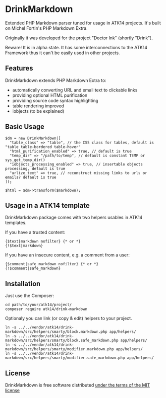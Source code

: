 DrinkMarkdown
=============

Extended PHP Markdown parser tuned for usage in ATK14 projects. It's built on Michel Fortin's PHP Markdown Extra.

Originally it was developed for the project "Doctor Ink" (shortly "Drink").

Beware! It is in alpha state. It has some interconnections to the ATK14 Framework thus it can't be easily used in other projects.

Features
--------

DrinkMarkdown extends PHP Markdown Extra to:

- automatically converting URL and email text to clickable links
- providing optional HTML purification
- providing source code syntax highlighting
- table rendering improved
- iobjects (to be explained)

Basic Usage
-----------

    $dm = new DrinkMarkdown([
      "table_class" => "table", // the CSS class for tables, default is "table table-bordered table-hover"
      "html_purification_enabled" => true, // default is true
      "temp_dir" => "/path/to/temp", // default is constant TEMP or sys_get_temp_dir()
      "iobjects_processing_enabled" => true, // insertable objects processing, default is true
      "urlize_text" => true, // reconstruct missing links to urls or emails? default is true
    ]);

    $html = $dm->transform($markdown);

Usage in a ATK14 template
-------------------------

DrinkMarkdown package comes with two helpers usables in ATK14 templates.

If you have a trusted content:

    {$text|markdown nofilter} {* or *}
    {!$text|markdown}

If you have an insecure content, e.g. a comment from a user:

    {$comment|safe_markdown nofilter} {* or *}
    {!$comment|safe_markdown}

Installation
------------

Just use the Composer:

    cd path/to/your/atk14/project/
    composer require atk14/drink-markdown

Optionaly you can link (or copy & edit) helpers to your project.

    ln -s ../../vendor/atk14/drink-markdown/src/helpers/smarty/block.markdown.php app/helpers/
    ln -s ../../vendor/atk14/drink-markdown/src/helpers/smarty/block.safe_markdown.php app/helpers/
    ln -s ../../vendor/atk14/drink-markdown/src/helpers/smarty/modifier.markdown.php app/helpers/
    ln -s ../../vendor/atk14/drink-markdown/src/helpers/smarty/modifier.safe_markdown.php app/helpers/

License
-------

DrinkMarkdown is free software distributed [under the terms of the MIT license](http://www.opensource.org/licenses/mit-license)
